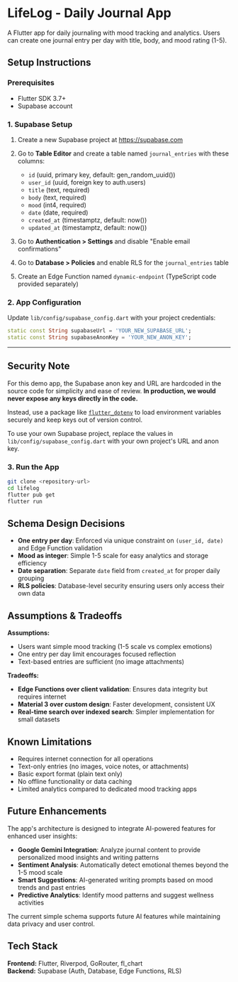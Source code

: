 # LifeLog - Daily Journal App

A Flutter app for daily journaling with mood tracking and analytics. Users can create one journal entry per day with title, body, and mood rating (1-5).

## Setup Instructions

### Prerequisites
- Flutter SDK 3.7+
- Supabase account

### 1. Supabase Setup
1. Create a new Supabase project at https://supabase.com
2. Go to **Table Editor** and create a table named `journal_entries` with these columns:
   - `id` (uuid, primary key, default: gen_random_uuid())
   - `user_id` (uuid, foreign key to auth.users)
   - `title` (text, required)
   - `body` (text, required) 
   - `mood` (int4, required)
   - `date` (date, required)
   - `created_at` (timestamptz, default: now())
   - `updated_at` (timestamptz, default: now())

3. Go to **Authentication > Settings** and disable "Enable email confirmations"
4. Go to **Database > Policies** and enable RLS for the `journal_entries` table
5. Create an Edge Function named `dynamic-endpoint` (TypeScript code provided separately)

### 2. App Configuration
Update `lib/config/supabase_config.dart` with your project credentials:

```dart
static const String supabaseUrl = 'YOUR_NEW_SUPABASE_URL';
static const String supabaseAnonKey = 'YOUR_NEW_ANON_KEY';
```

---

## Security Note

For this demo app, the Supabase anon key and URL are hardcoded in the source code for simplicity and ease of review. **In production, we would never expose any keys directly in the code.**

Instead, use a package like [`flutter_dotenv`](https://pub.dev/packages/flutter_dotenv) to load environment variables securely and keep keys out of version control.

To use your own Supabase project, replace the values in `lib/config/supabase_config.dart` with your own project's URL and anon key.

### 3. Run the App
```bash
git clone <repository-url>
cd lifelog
flutter pub get
flutter run
```

## Schema Design Decisions

- **One entry per day**: Enforced via unique constraint on `(user_id, date)` and Edge Function validation
- **Mood as integer**: Simple 1-5 scale for easy analytics and storage efficiency
- **Date separation**: Separate `date` field from `created_at` for proper daily grouping
- **RLS policies**: Database-level security ensuring users only access their own data

## Assumptions & Tradeoffs

**Assumptions:**
- Users want simple mood tracking (1-5 scale vs complex emotions)
- One entry per day limit encourages focused reflection
- Text-based entries are sufficient (no image attachments)

**Tradeoffs:**
- **Edge Functions over client validation**: Ensures data integrity but requires internet
- **Material 3 over custom design**: Faster development, consistent UX
- **Real-time search over indexed search**: Simpler implementation for small datasets

## Known Limitations

- Requires internet connection for all operations
- Text-only entries (no images, voice notes, or attachments)
- Basic export format (plain text only)
- No offline functionality or data caching
- Limited analytics compared to dedicated mood tracking apps

## Future  Enhancements

The app's architecture is designed to integrate AI-powered features for enhanced user insights:

- **Google Gemini Integration**: Analyze journal content to provide personalized mood insights and writing patterns
- **Sentiment Analysis**: Automatically detect emotional themes beyond the 1-5 mood scale
- **Smart Suggestions**: AI-generated writing prompts based on mood trends and past entries
- **Predictive Analytics**: Identify mood patterns and suggest wellness activities


The current simple schema supports future AI features while maintaining data privacy and user control.

## Tech Stack

**Frontend:** Flutter, Riverpod, GoRouter, fl_chart  
**Backend:** Supabase (Auth, Database, Edge Functions, RLS)
